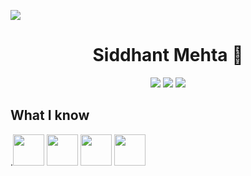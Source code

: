 ![](https://komarev.com/ghpvc/?username=Siddhant23&color=brightgreen&style=flat&label=Profile+Hits)
<h1 align="center">Siddhant Mehta 👋 </h1>
<p align="center">

   <a href="https://github.com/Siddhant23" target="_blank">
   <img src="https://img.shields.io/badge/-Github-000?style=flat&logo=Github&logoColor=white"/></a>

   <a href="https://www.linkedin.com/in/siddhant-mehta" target="_blank">
   <img src="https://img.shields.io/badge/-LinkedIn-blue?style=flat&logo=Linkedin&logoColor=white"/></a>
    
  <a href="mailto:mehtasiddhant23@gmail.com" target="_blank">
  <img src="https://img.shields.io/badge/-Gmail-c14438?style=flat&logo=Gmail&logoColor=white"/></a>

</p>

## What I know
.<img src="https://www.vectorlogo.zone/logos/android/android-icon.svg" width="50">
<img src="https://www.vectorlogo.zone/logos/kotlinlang/kotlinlang-icon.svg" width="50">
<img src="https://www.vectorlogo.zone/logos/java/java-icon.svg" width="50">
<img src="https://www.vectorlogo.zone/logos/git-scm/git-scm-icon.svg" width="50">


<!--   <img height="150" align="right" src="https://github-readme-stats.vercel.app/api?username=Siddhant23&count_private=true&include_all_commits=true" /> -->
<!--   <img src="https://github-readme-stats.vercel.app/api/top-langs/?username=Siddhant23&layout=compact" /> -->
